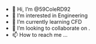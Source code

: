 - 👋 Hi, I’m @59ColeRD92
- 👀 I’m interested in Engineering
- 🌱 I’m currently learning CFD
- 💞️ I’m looking to collaborate on .
- 📫 How to reach me ...

<!---
59ColeRD92/59ColeRD92 is a ✨ special ✨ repository because its `README.md` (this file) appears on your GitHub profile.
You can click the Preview link to take a look at your changes.
--->
